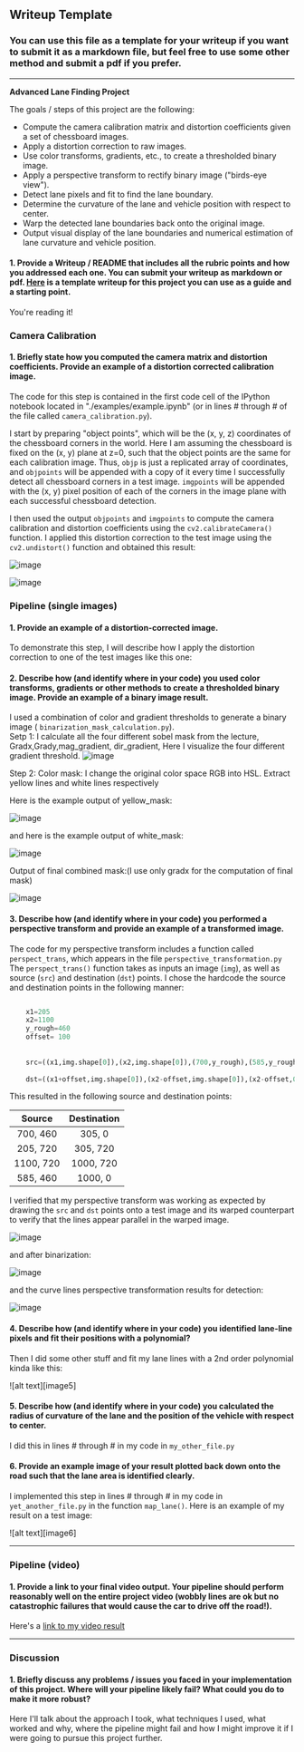 ## Writeup Template

### You can use this file as a template for your writeup if you want to submit it as a markdown file, but feel free to use some other method and submit a pdf if you prefer.

---

**Advanced Lane Finding Project**

The goals / steps of this project are the following:

* Compute the camera calibration matrix and distortion coefficients given a set of chessboard images.
* Apply a distortion correction to raw images.
* Use color transforms, gradients, etc., to create a thresholded binary image.
* Apply a perspective transform to rectify binary image ("birds-eye view").
* Detect lane pixels and fit to find the lane boundary.
* Determine the curvature of the lane and vehicle position with respect to center.
* Warp the detected lane boundaries back onto the original image.
* Output visual display of the lane boundaries and numerical estimation of lane curvature and vehicle position.



#### 1. Provide a Writeup / README that includes all the rubric points and how you addressed each one.  You can submit your writeup as markdown or pdf.  [Here](https://github.com/Harshajv/self_driving_car_udacity_nanodegree/blob/master/Project4-Advanced_Lane_Finding/writeup_template.md) is a template writeup for this project you can use as a guide and a starting point.  

You're reading it!

### Camera Calibration

#### 1. Briefly state how you computed the camera matrix and distortion coefficients. Provide an example of a distortion corrected calibration image.

The code for this step is contained in the first code cell of the IPython notebook located in "./examples/example.ipynb" (or in lines # through # of the file called `camera_calibration.py`).  

I start by preparing "object points", which will be the (x, y, z) coordinates of the chessboard corners in the world. Here I am assuming the chessboard is fixed on the (x, y) plane at z=0, such that the object points are the same for each calibration image.  Thus, `objp` is just a replicated array of coordinates, and `objpoints` will be appended with a copy of it every time I successfully detect all chessboard corners in a test image.  `imgpoints` will be appended with the (x, y) pixel position of each of the corners in the image plane with each successful chessboard detection.  

I then used the output `objpoints` and `imgpoints` to compute the camera calibration and distortion coefficients using the `cv2.calibrateCamera()` function.  I applied this distortion correction to the test image using the `cv2.undistort()` function and obtained this result: 

![image](https://github.com/Harshajv/self_driving_car_udacity_nanodegree/blob/master/Project4-Advanced_Lane_Finding/output_images/find_corners.png)



![image](https://github.com/Harshajv/self_driving_car_udacity_nanodegree/blob/master/Project4-Advanced_Lane_Finding/output_images/after_undistortion.png)
### Pipeline (single images)

#### 1. Provide an example of a distortion-corrected image.

To demonstrate this step, I will describe how I apply the distortion correction to one of the test images like this one:


#### 2. Describe how (and identify where in your code) you used color transforms, gradients or other methods to create a thresholded binary image.  Provide an example of a binary image result.

I used a combination of color and gradient thresholds to generate a binary image ( `binarization_mask_calculation.py`).  
Setp 1: I calculate all the four different sobel mask from the lecture, Gradx,Grady,mag_gradient, dir_gradient, Here I visualize the four different gradient threshold.
![image](https://github.com/Harshajv/self_driving_car_udacity_nanodegree/blob/master/Project4-Advanced_Lane_Finding/output_images/sobel_threshhold_comparison.png)

Step 2: Color mask: I change the original color space RGB into HSL. Extract yellow lines and white lines respectively


Here is the example output of yellow_mask:

![image](https://github.com/Harshajv/self_driving_car_udacity_nanodegree/blob/master/Project4-Advanced_Lane_Finding/output_images/yellow_mask.png)

and here is the example output of white_mask:

![image](https://github.com/Harshajv/self_driving_car_udacity_nanodegree/blob/master/Project4-Advanced_Lane_Finding/output_images/white_mask.png)

Output of final combined mask:(I use only gradx for the computation of final mask)

![image](https://github.com/Harshajv/self_driving_car_udacity_nanodegree/blob/master/Project4-Advanced_Lane_Finding/output_images/final_mask_for_test5.png)

#### 3. Describe how (and identify where in your code) you performed a perspective transform and provide an example of a transformed image.

The code for my perspective transform includes a function called `perspect_trans`, which appears in the file `perspective_transformation.py`  The `perspect_trans()` function takes as inputs an image (`img`), as well as source (`src`) and destination (`dst`) points.  I chose the hardcode the source and destination points in the following manner:

```python

    x1=205
    x2=1100
    y_rough=460
    offset= 100
    
    
    src=((x1,img.shape[0]),(x2,img.shape[0]),(700,y_rough),(585,y_rough))
    
    dst=((x1+offset,img.shape[0]),(x2-offset,img.shape[0]),(x2-offset,0),(x1+offset,0))
```

This resulted in the following source and destination points:

| Source        | Destination   | 
|:-------------:|:-------------:| 
| 700, 460      | 305, 0        | 
| 205, 720      | 305, 720      |
| 1100, 720     | 1000, 720      |
| 585, 460      | 1000, 0        |

I verified that my perspective transform was working as expected by drawing the `src` and `dst` points onto a test image and its warped counterpart to verify that the lines appear parallel in the warped image.

![image](https://github.com/Harshajv/self_driving_car_udacity_nanodegree/blob/master/Project4-Advanced_Lane_Finding/output_images/BirdEye_comparison.png)

and after binarization:

![image](https://github.com/Harshajv/self_driving_car_udacity_nanodegree/blob/master/Project4-Advanced_Lane_Finding/output_images/birdeye_binary_comparison.png)

and the curve lines perspective transformation results for detection:

![image](https://github.com/Harshajv/self_driving_car_udacity_nanodegree/blob/master/Project4-Advanced_Lane_Finding/output_images/birdeye_for_line_detection.png)

#### 4. Describe how (and identify where in your code) you identified lane-line pixels and fit their positions with a polynomial?

Then I did some other stuff and fit my lane lines with a 2nd order polynomial kinda like this:

![alt text][image5]

#### 5. Describe how (and identify where in your code) you calculated the radius of curvature of the lane and the position of the vehicle with respect to center.

I did this in lines # through # in my code in `my_other_file.py`

#### 6. Provide an example image of your result plotted back down onto the road such that the lane area is identified clearly.

I implemented this step in lines # through # in my code in `yet_another_file.py` in the function `map_lane()`.  Here is an example of my result on a test image:

![alt text][image6]

---

### Pipeline (video)

#### 1. Provide a link to your final video output.  Your pipeline should perform reasonably well on the entire project video (wobbly lines are ok but no catastrophic failures that would cause the car to drive off the road!).

Here's a [link to my video result](https://github.com/Harshajv/self_driving_car_udacity_nanodegree/blob/master/Project4-Advanced_Lane_Finding/out_project_video.mp4)

---

### Discussion

#### 1. Briefly discuss any problems / issues you faced in your implementation of this project.  Where will your pipeline likely fail?  What could you do to make it more robust?

Here I'll talk about the approach I took, what techniques I used, what worked and why, where the pipeline might fail and how I might improve it if I were going to pursue this project further.  
